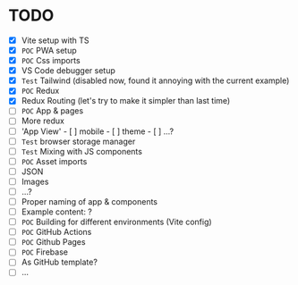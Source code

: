 # TODO

- [x]  Vite setup with TS
- [x]  `POC` PWA setup
- [x]  `POC` Css imports
- [x]  VS Code debugger setup
- [x]  `Test` Tailwind (disabled now, found it annoying with the current example)
- [x]  `POC` Redux
- [x]  Redux Routing (let's try to make it simpler than last time)
- [ ]  `POC` App & pages
- [ ]  More redux
  - [ ]  'App View'
    - [ ]  mobile
    - [ ]  theme
    - [ ]  ...?
- [ ]  `Test` browser storage manager
- [ ]  `Test` Mixing with JS components
- [ ]  `POC` Asset imports
  - [ ]  JSON
  - [ ]  Images
  - [ ]  ...?
- [ ]  Proper naming of app & components
- [ ]  Example content: ?
- [ ]  `POC` Building for different environments (Vite config)
- [ ]  `POC` GitHub Actions
- [ ]  `POC` Github Pages
- [ ]  `POC` Firebase
- [ ]  As GitHub template?
- [ ]  ...
